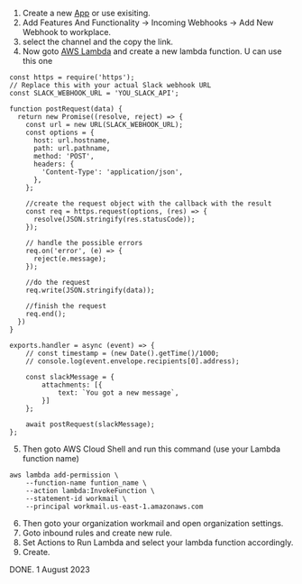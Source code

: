 1. Create a new [App](https://api.slack.com/apps) or use exisiting.
2. Add Features And Functionality -> Incoming Webhooks -> Add New Webhook to workplace.
3. select the channel and the copy the link.
4. Now goto [AWS Lambda](https://docs.aws.amazon.com/workmail/latest/adminguide/lambda.html) and create a new lambda function.
U can use this one
```
const https = require('https');
// Replace this with your actual Slack webhook URL
const SLACK_WEBHOOK_URL = 'YOU_SLACK_API';

function postRequest(data) {
  return new Promise((resolve, reject) => {
    const url = new URL(SLACK_WEBHOOK_URL);
    const options = {
      host: url.hostname,
      path: url.pathname,
      method: 'POST',
      headers: {
        'Content-Type': 'application/json',
      },
    };
    
    //create the request object with the callback with the result
    const req = https.request(options, (res) => {
      resolve(JSON.stringify(res.statusCode));
    });

    // handle the possible errors
    req.on('error', (e) => {
      reject(e.message);
    });
    
    //do the request
    req.write(JSON.stringify(data));

    //finish the request
    req.end();
  })
}

exports.handler = async (event) => {
    // const timestamp = (new Date().getTime()/1000;
    // console.log(event.envelope.recipients[0].address);
    
    const slackMessage = {
        attachments: [{
            text: `You got a new message`,
        }]
    };

    await postRequest(slackMessage);
};

```
5. Then goto AWS Cloud Shell and run this command (use your Lambda function name)
```
aws lambda add-permission \
    --function-name funtion_name \
    --action lambda:InvokeFunction \
    --statement-id workmail \
    --principal workmail.us-east-1.amazonaws.com
```

6. Then goto your organization workmail and open organization settings.
7. Goto inbound rules and create new rule.
8. Set Actions to Run Lambda and select your lambda function accordingly.
9. Create.

DONE.
1 August 2023
